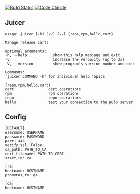 [![Build Status](https://api.travis-ci.org/abutcher/juicer.png)](https://travis-ci.org/abutcher/juicer/)
[![Code Climate](https://codeclimate.com/github/abutcher/juicer/badges/gpa.svg)](https://codeclimate.com/github/abutcher/juicer)

Juicer
------
```
usage: juicer [-h] [-v] [-V] {repo,rpm,hello,cart} ...

Manage release carts

optional arguments:
-h, --help            show this help message and exit
-v                    increase the verbosity (up to 3x)
-V, --version         show program's version number and exit

Commands:
'juicer COMMAND -h' for individual help topics

{repo,rpm,hello,cart}
cart                cart operations
rpm                 rpm operations
repo                repo operations
hello               test your connection to the pulp server
```

Config
------
```
[DEFAULT]
username: USERNAME
password: PASSWORD
port: 443
verify_ssl: False
ca_path: PATH_TO_CA
cert_filename: PATH_TO_CERT
start_in: re

[re]
hostname: HOSTNAME
promotes_to: qa

[qa]
hostname: HOSTNAME
```
